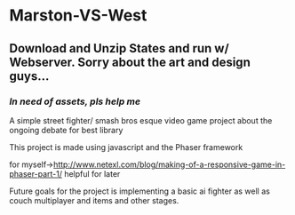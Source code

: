 # Marston-VS-West
## Download and Unzip States and run w/ Webserver. Sorry about the art and design guys...
### *In need of assets, pls help me*
A simple street fighter/ smash bros esque video game project about the ongoing debate for best library

This project is made using javascript and the Phaser framework

for myself->http://www.netexl.com/blog/making-of-a-responsive-game-in-phaser-part-1/ helpful for later

Future goals for the project is implementing a basic ai fighter as well as couch multiplayer and items and other stages.

